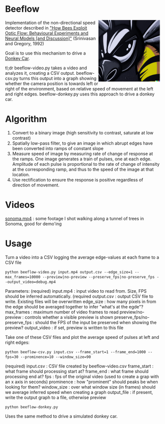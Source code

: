 # Beeflow

<img src="assets/beedonkey.png" width="200" align="right" alt="Snarling half-bee, half-donkey"/>

Implementation of the non-directional speed detector described in ["How Bees Exploit Optic Flow: Behavioural Experiments and Neural Models [and Discussion]"](https://www.jstor.org/stable/57057) (Srinivasan and Gregory, 1992)

Goal is to use this mechanism to drive a [Donkey Car](https://docs.donkeycar.com).

tl;dr beeflow-video.py takes a video and analyzes it, creating a CSV output. beeflow-csv.py turns this output into a graph showing whether the camera position is towards left or right of the environment, based on relative speed of movement at the left and right edges. beeflow-donkey.py uses this approach to drive a donkey car.

# Algorithm

1. Convert to a binary image (high sensitivity to contrast, saturate at low contrast)
2. Spatially low-pass filter, to give an image in which abrupt edges have been converted into ramps of constant slope
3. Measure speed of image by measuring rate of change of response at the ramps. One image generates a train of pulses, one at each edge. Amplitude of each pulse is proportional to the rate of change of intensity at the corresponding ramp, and thus to the speed of the image at that location.
4. Use rectification to ensure the response is positive regardless of direction of movement.

# Videos

[sonoma.mp4](https://drive.google.com/file/d/1pS__zMrgDUPZOpNc8RTeaN6jJbX48iaD/view?usp=sharing) : some footage I shot walking along a tunnel of trees in Sonoma, good for demo'ing

# Usage

Turn a video into a CSV logging the average edge-values at each frame to a CSV file

```
python beeflow-video.py input.mp4 output.csv --edge_size=1 --max_frames=10000 --preview|no-preview --preserve_fps|no-preserve_fps --output_video=debug.mp4
```

Parameters:
(required) input.mp4 : input video to read from. Size, FPS should be inferred automatically.
(required output.csv : output CSV file to write. Existing files will be overwritten
edge_size : how many pixels in from the edge should be averaged together to infer "what's at the egde"?
max_frames : maximum number of video frames to read
preview/no-preview : controls whether a visible preview is shown
preserve_fps/no-preserve_fps : should the FPS of the input be preserved when showing the preview?
output_video : if set, preview is written to this file


Take one of these CSV files and plot the average speed of pulses at left and right edges:

```
python beeflow-csv.py input.csv --frame_start=1 --frame_end=1000 --fps=30 --prominence=10 --window_size=90
```

(required) input.csv : CSV file created by beeflow-video.csv
frame_start : what frame should processing start at?
frame_end : what frame should processing end at?
fps : fps of the original video (used to create a grap with an x axis in seconds)
prominence : how "prominent" should peaks be when looking for them?
window_size : over what window size (in frames) should we average inferred speed when creating a graph
output_file : if present, write the output graph to a file, otherwise preview

```
python beeflow-donkey.py
```

Uses the same method to drive a simulated donkey car.
